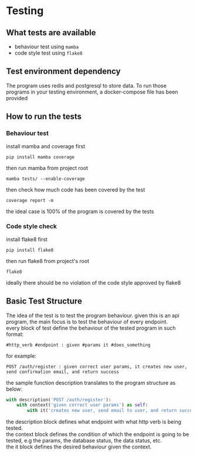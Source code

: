 # Testing

## What tests are available
- behaviour test using `mamba`
- code style test using `flake8`

## Test environment dependency
The program uses redis and postgresql to store data. To run those programs in your testing environment, a docker-compose file has been provided

## How to run the tests
### Behaviour test
install mamba and coverage first
```
pip install mamba coverage
```
then run mamba from project root
```
mamba tests/ --enable-coverage
```
then check how much code has been covered by the test
```
coverage report -m
```
the ideal case is 100% of the program is covered by the tests

### Code style check
install flake8 first
```
pip install flake8
```
then run flake8 from project's root
```
flake8
```
ideally there should be no violation of the code style approved by flake8

## Basic Test Structure
The idea of the test is to test the program behaviour. given this is an api program, the main focus is to test the behaviour of every endpoint. </br>
every block of test define the behaviour of the tested program in such format:
```
#http_verb #endpoint : given #params it #does_something
```
for example:
```
POST /auth/register : given correct user params, it creates new user, send confirmation email, and return success
```
the sample function description translates to the program structure as below:
```python
with description('POST /auth/register'):
    with context('given correct user params') as self:
        with it('creates new user, send email to user, and return success'):
```
the description block defines what endpoint with what http verb is being tested. </br>
the context block defines the condition of which the endpoint is going to be tested, e.g the params, the database status, the data status, etc. </br>
the it block defines the desired behaviour given the context.